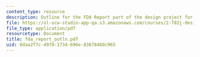 ```yaml
---
content_type: resource
description: Outline for the FDA Report part of the design project for the course.
file: https://ol-ocw-studio-app-qa.s3.amazonaws.com/courses/2-782j-design-of-medical-devices-and-implants-spring-2006/8daa2f7c49701734696e83678460c965_fda_report_outln.pdf
file_type: application/pdf
resourcetype: Document
title: fda_report_outln.pdf
uid: 8daa2f7c-4970-1734-696e-83678460c965
---
```


